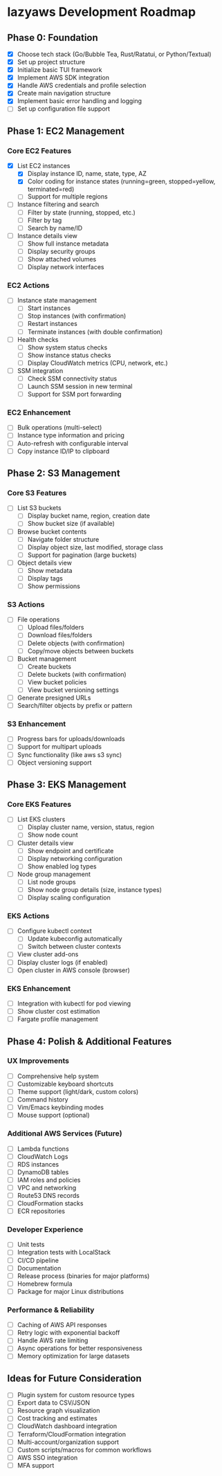 # lazyaws Development Roadmap

## Phase 0: Foundation

- [x] Choose tech stack (Go/Bubble Tea, Rust/Ratatui, or Python/Textual)
- [x] Set up project structure
- [x] Initialize basic TUI framework
- [x] Implement AWS SDK integration
- [x] Handle AWS credentials and profile selection
- [x] Create main navigation structure
- [x] Implement basic error handling and logging
- [ ] Set up configuration file support

## Phase 1: EC2 Management

### Core EC2 Features
- [x] List EC2 instances
  - [x] Display instance ID, name, state, type, AZ
  - [x] Color coding for instance states (running=green, stopped=yellow, terminated=red)
  - [ ] Support for multiple regions
- [ ] Instance filtering and search
  - [ ] Filter by state (running, stopped, etc.)
  - [ ] Filter by tag
  - [ ] Search by name/ID
- [ ] Instance details view
  - [ ] Show full instance metadata
  - [ ] Display security groups
  - [ ] Show attached volumes
  - [ ] Display network interfaces

### EC2 Actions
- [ ] Instance state management
  - [ ] Start instances
  - [ ] Stop instances (with confirmation)
  - [ ] Restart instances
  - [ ] Terminate instances (with double confirmation)
- [ ] Health checks
  - [ ] Show system status checks
  - [ ] Show instance status checks
  - [ ] Display CloudWatch metrics (CPU, network, etc.)
- [ ] SSM integration
  - [ ] Check SSM connectivity status
  - [ ] Launch SSM session in new terminal
  - [ ] Support for SSM port forwarding

### EC2 Enhancement
- [ ] Bulk operations (multi-select)
- [ ] Instance type information and pricing
- [ ] Auto-refresh with configurable interval
- [ ] Copy instance ID/IP to clipboard

## Phase 2: S3 Management

### Core S3 Features
- [ ] List S3 buckets
  - [ ] Display bucket name, region, creation date
  - [ ] Show bucket size (if available)
- [ ] Browse bucket contents
  - [ ] Navigate folder structure
  - [ ] Display object size, last modified, storage class
  - [ ] Support for pagination (large buckets)
- [ ] Object details view
  - [ ] Show metadata
  - [ ] Display tags
  - [ ] Show permissions

### S3 Actions
- [ ] File operations
  - [ ] Upload files/folders
  - [ ] Download files/folders
  - [ ] Delete objects (with confirmation)
  - [ ] Copy/move objects between buckets
- [ ] Bucket management
  - [ ] Create buckets
  - [ ] Delete buckets (with confirmation)
  - [ ] View bucket policies
  - [ ] View bucket versioning settings
- [ ] Generate presigned URLs
- [ ] Search/filter objects by prefix or pattern

### S3 Enhancement
- [ ] Progress bars for uploads/downloads
- [ ] Support for multipart uploads
- [ ] Sync functionality (like aws s3 sync)
- [ ] Object versioning support

## Phase 3: EKS Management

### Core EKS Features
- [ ] List EKS clusters
  - [ ] Display cluster name, version, status, region
  - [ ] Show node count
- [ ] Cluster details view
  - [ ] Show endpoint and certificate
  - [ ] Display networking configuration
  - [ ] Show enabled log types
- [ ] Node group management
  - [ ] List node groups
  - [ ] Show node group details (size, instance types)
  - [ ] Display scaling configuration

### EKS Actions
- [ ] Configure kubectl context
  - [ ] Update kubeconfig automatically
  - [ ] Switch between cluster contexts
- [ ] View cluster add-ons
- [ ] Display cluster logs (if enabled)
- [ ] Open cluster in AWS console (browser)

### EKS Enhancement
- [ ] Integration with kubectl for pod viewing
- [ ] Show cluster cost estimation
- [ ] Fargate profile management

## Phase 4: Polish & Additional Features

### UX Improvements
- [ ] Comprehensive help system
- [ ] Customizable keyboard shortcuts
- [ ] Theme support (light/dark, custom colors)
- [ ] Command history
- [ ] Vim/Emacs keybinding modes
- [ ] Mouse support (optional)

### Additional AWS Services (Future)
- [ ] Lambda functions
- [ ] CloudWatch Logs
- [ ] RDS instances
- [ ] DynamoDB tables
- [ ] IAM roles and policies
- [ ] VPC and networking
- [ ] Route53 DNS records
- [ ] CloudFormation stacks
- [ ] ECR repositories

### Developer Experience
- [ ] Unit tests
- [ ] Integration tests with LocalStack
- [ ] CI/CD pipeline
- [ ] Documentation
- [ ] Release process (binaries for major platforms)
- [ ] Homebrew formula
- [ ] Package for major Linux distributions

### Performance & Reliability
- [ ] Caching of AWS API responses
- [ ] Retry logic with exponential backoff
- [ ] Handle AWS rate limiting
- [ ] Async operations for better responsiveness
- [ ] Memory optimization for large datasets

## Ideas for Future Consideration

- [ ] Plugin system for custom resource types
- [ ] Export data to CSV/JSON
- [ ] Resource graph visualization
- [ ] Cost tracking and estimates
- [ ] CloudWatch dashboard integration
- [ ] Terraform/CloudFormation integration
- [ ] Multi-account/organization support
- [ ] Custom scripts/macros for common workflows
- [ ] AWS SSO integration
- [ ] MFA support
